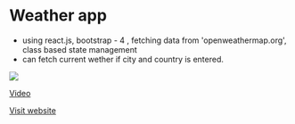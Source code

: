 # Weather app

- using react.js, bootstrap - 4 , fetching data from 'openweathermap.org', class based state management
- can fetch current wether if city and country is entered.

![](https://media.giphy.com/media/UgpnfHJPWyqBGONpzN/giphy.gif)

[Video](https://youtu.be/jpRp22bUQu4)

[Visit website](https://manjunath-gowdar-au9.github.io/weather_app/)